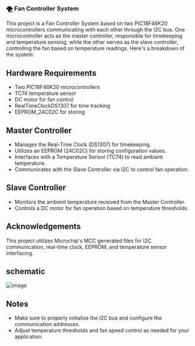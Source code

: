 ### 🌪️ Fan Controller System 
This project is a Fan Controller System based on two PIC18F46K20 microcontrollers communicating with each other through the I2C bus. One microcontroller acts as the master controller, responsible for timekeeping and temperature sensing, while the other serves as the slave controller, controlling the fan based on temperature readings. Here's a breakdown of the system:

## Hardware Requirements
- Two PIC18F46K20 microcontrollers
- TC74 temperature sensor
- DC motor for fan control
- RealTimeClockDS1307 for time tracking
- EEPROM_24C02C for storing 

## Master Controller
- Manages the Real-Time Clock (DS1307) for timekeeping.
- Utilizes an EEPROM (24C02C) for storing configuration values.
- Interfaces with a Temperature Sensor (TC74) to read ambient temperature.
- Communicates with the Slave Controller via I2C to control fan operation.
  
## Slave Controller
- Monitors the ambient temperature received from the Master Controller.
- Controls a DC motor for fan operation based on temperature thresholds.

## Acknowledgements
This project utilizes Microchip's MCC generated files for I2C communication, real-time clock, EEPROM, and temperature sensor interfacing.

## schematic
![image](https://github.com/abdelrhmanmohsenn/Fan-controller-system/assets/146861505/68891ca1-5b78-418b-a99c-6f3c7936c0b0)

## Notes
- Make sure to properly initialize the I2C bus and configure the communication addresses.
- Adjust temperature thresholds and fan speed control as needed for your application.


